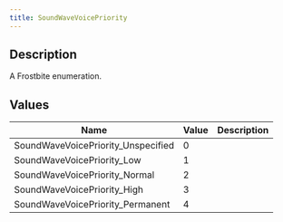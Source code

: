 ```yaml
---
title: SoundWaveVoicePriority
---
```

## Description

A Frostbite enumeration.

## Values

| Name                                | Value | Description |
| ----------------------------------- | ----- | ----------- |
| SoundWaveVoicePriority\_Unspecified | 0     |             |
| SoundWaveVoicePriority\_Low         | 1     |             |
| SoundWaveVoicePriority\_Normal      | 2     |             |
| SoundWaveVoicePriority\_High        | 3     |             |
| SoundWaveVoicePriority\_Permanent   | 4     |             |
